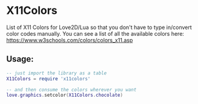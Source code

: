 # X11Colors

List of X11 Colors for Love2D/Lua so that you don't have to type in/convert color codes manually. You can see a list of all the available colors here: https://www.w3schools.com/colors/colors_x11.asp
## Usage:
```lua
-- just import the library as a table
X11Colors = require 'x11colors'

-- and then consume the colors wherever you want
love.graphics.setcolor(X11Colors.chocolate)
```